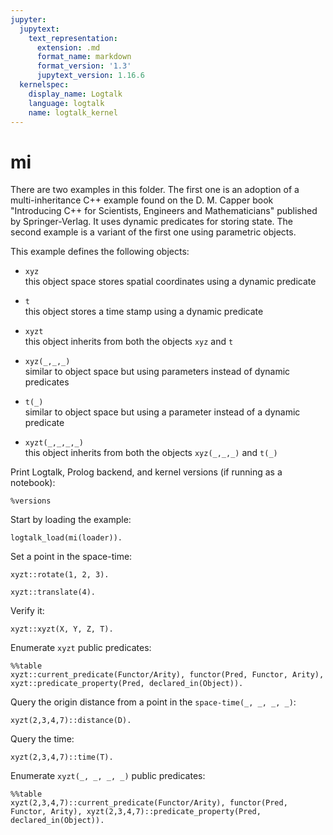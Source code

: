 ```yaml
---
jupyter:
  jupytext:
    text_representation:
      extension: .md
      format_name: markdown
      format_version: '1.3'
      jupytext_version: 1.16.6
  kernelspec:
    display_name: Logtalk
    language: logtalk
    name: logtalk_kernel
---
```


<!--
________________________________________________________________________

This file is part of Logtalk <https://logtalk.org/>  
SPDX-FileCopyrightText: 1998-2025 Paulo Moura <pmoura@logtalk.org>  
SPDX-License-Identifier: Apache-2.0

Licensed under the Apache License, Version 2.0 (the "License");
you may not use this file except in compliance with the License.
You may obtain a copy of the License at

    http://www.apache.org/licenses/LICENSE-2.0

Unless required by applicable law or agreed to in writing, software
distributed under the License is distributed on an "AS IS" BASIS,
WITHOUT WARRANTIES OR CONDITIONS OF ANY KIND, either express or implied.
See the License for the specific language governing permissions and
limitations under the License.
________________________________________________________________________
-->

# mi

There are two examples in this folder. The first one is an adoption of a 
multi-inheritance C++ example found on the D. M. Capper book "Introducing 
C++ for Scientists, Engineers and Mathematicians" published by 
Springer-Verlag. It uses dynamic predicates for storing state. The second 
example is a variant of the first one using parametric objects.

This example defines the following objects:

- `xyz`  
	this object space stores spatial coordinates using a dynamic 
	predicate

- `t`  
	this object stores a time stamp using a dynamic predicate

- `xyzt`  
	this object inherits from both the objects `xyz` and `t`


- `xyz(_,_,_)`  
	similar to object space but using parameters instead of dynamic 
	predicates

- `t(_)`  
	similar to object space but using a parameter instead of a dynamic 
	predicate

- `xyzt(_,_,_,_)`  
	this object inherits from both the objects `xyz(_,_,_)` and `t(_)`

Print Logtalk, Prolog backend, and kernel versions (if running as a notebook):

```logtalk
%versions
```

Start by loading the example:

```logtalk
logtalk_load(mi(loader)).
```

Set a point in the space-time:

```logtalk
xyzt::rotate(1, 2, 3).
```

<!--
true.
-->

```logtalk
xyzt::translate(4).
```

<!--
true.
-->

Verify it:

```logtalk
xyzt::xyzt(X, Y, Z, T).
```

<!--
T = 4, X = 1, Y = 2, Z = 3.
-->

Enumerate `xyzt` public predicates:

```logtalk
%%table
xyzt::current_predicate(Functor/Arity), functor(Pred, Functor, Arity), xyzt::predicate_property(Pred, declared_in(Object)).
```

<!--
Pred = xyzt(_A,_B,_C,_D), Arity = 4, Object = space_time, Functor = xyzt ? ;
Pred = xyz(_A,_B,_C), Arity = 3, Object = xyz, Functor = xyz ? ;
Pred = rotate(_A,_B,_C), Arity = 3, Object = xyz, Functor = rotate ? ;
Pred = t(_A), Arity = 1, Object = t, Functor = t ? ;
Pred = translate(_A), Arity = 1, Object = t, Functor = translate ? ;
false.
-->

Query the origin distance from a point in the `space-time(_, _, _, _)`:

```logtalk
xyzt(2,3,4,7)::distance(D).
```

<!--
D = 5.385164807134504.
-->

Query the time:

```logtalk
xyzt(2,3,4,7)::time(T).
```

<!--
T = 7.
-->

Enumerate `xyzt(_, _, _, _)` public predicates:

```logtalk
%%table
xyzt(2,3,4,7)::current_predicate(Functor/Arity), functor(Pred, Functor, Arity), xyzt(2,3,4,7)::predicate_property(Pred, declared_in(Object)).
```

<!--
Pred = distance(_A), Arity = 1, Object = xyz(_B,_C,_D), Functor = distance ? ;
Pred = time(_A), Arity = 1, Object = t(_B), Functor = time ? ;
false.
-->
